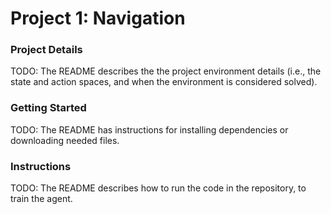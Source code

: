 # Project 1: Navigation
### Project Details

TODO: The README describes the the project environment details (i.e., the state and action spaces, and when the environment is considered solved).


### Getting Started

TODO: The README has instructions for installing dependencies or downloading needed files.

### Instructions

TODO: The README describes how to run the code in the repository, to train the agent.
